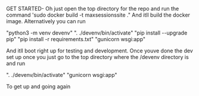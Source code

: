 GET STARTED-
  Oh just open the top directory for the repo and run the command 'sudo docker build -t maxsessionssite ." And itll build the docker image. Alternatively you can run

  "python3 -m venv devenv"
  ". ./devenv/bin/activate"
  "pip install --upgrade pip"
  "pip install -r requirements.txt"
  "gunicorn wsgi:app"

  And itll boot right up for testing and development. Once youve done the dev set up once you just go to the top directory where the /devenv directory is and run

  ". ./devenv/bin/activate"
  "gunicorn wsgi:app"

  To get up and going again
